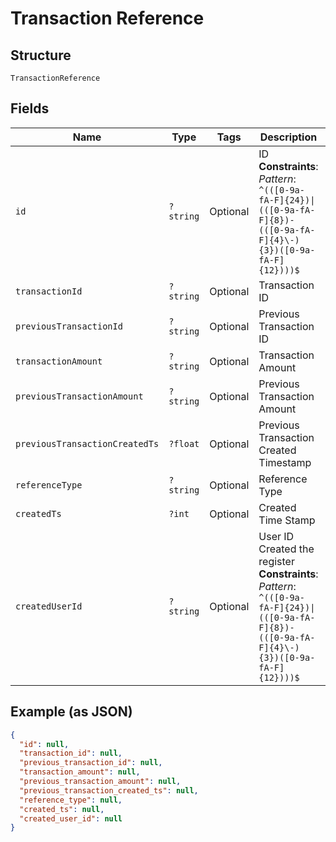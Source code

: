
# Transaction Reference

## Structure

`TransactionReference`

## Fields

| Name | Type | Tags | Description | Getter | Setter |
|  --- | --- | --- | --- | --- | --- |
| `id` | `?string` | Optional | ID<br>**Constraints**: *Pattern*: `^(([0-9a-fA-F]{24})\|(([0-9a-fA-F]{8})-(([0-9a-fA-F]{4}\-){3})([0-9a-fA-F]{12})))$` | getId(): ?string | setId(?string id): void |
| `transactionId` | `?string` | Optional | Transaction ID | getTransactionId(): ?string | setTransactionId(?string transactionId): void |
| `previousTransactionId` | `?string` | Optional | Previous Transaction ID | getPreviousTransactionId(): ?string | setPreviousTransactionId(?string previousTransactionId): void |
| `transactionAmount` | `?string` | Optional | Transaction Amount | getTransactionAmount(): ?string | setTransactionAmount(?string transactionAmount): void |
| `previousTransactionAmount` | `?string` | Optional | Previous Transaction Amount | getPreviousTransactionAmount(): ?string | setPreviousTransactionAmount(?string previousTransactionAmount): void |
| `previousTransactionCreatedTs` | `?float` | Optional | Previous Transaction Created Timestamp | getPreviousTransactionCreatedTs(): ?float | setPreviousTransactionCreatedTs(?float previousTransactionCreatedTs): void |
| `referenceType` | `?string` | Optional | Reference Type | getReferenceType(): ?string | setReferenceType(?string referenceType): void |
| `createdTs` | `?int` | Optional | Created Time Stamp | getCreatedTs(): ?int | setCreatedTs(?int createdTs): void |
| `createdUserId` | `?string` | Optional | User ID Created the register<br>**Constraints**: *Pattern*: `^(([0-9a-fA-F]{24})\|(([0-9a-fA-F]{8})-(([0-9a-fA-F]{4}\-){3})([0-9a-fA-F]{12})))$` | getCreatedUserId(): ?string | setCreatedUserId(?string createdUserId): void |

## Example (as JSON)

```json
{
  "id": null,
  "transaction_id": null,
  "previous_transaction_id": null,
  "transaction_amount": null,
  "previous_transaction_amount": null,
  "previous_transaction_created_ts": null,
  "reference_type": null,
  "created_ts": null,
  "created_user_id": null
}
```

